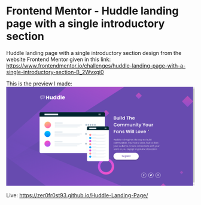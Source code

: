 # Frontend Mentor - Huddle landing page with a single introductory section

Huddle landing page with a single introductory section design from the website Frontend Mentor given in this link:
https://www.frontendmentor.io/challenges/huddle-landing-page-with-a-single-introductory-section-B_2Wvxgi0

This is the preview I made:
![](FinishedPreview.png)

Live: https://zer0fr0st93.github.io/Huddle-Landing-Page/

